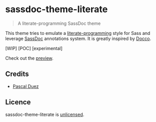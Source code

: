 # sassdoc-theme-literate

> A literate-programming SassDoc theme

This theme tries to emulate a [literate-programming] style for Sass and leverage
[SassDoc] annotations system.
It is greatly inspired by [Docco].


[WIP] [POC] [experimental]

Check out the [preview](http://pascalduez.github.io/sassdoc-theme-literate/).


## Credits

* [Pascal Duez](https://twitter.com/pascalduez)


## Licence

sassdoc-theme-literate is [unlicensed](http://unlicense.org/).


[literate-programming]: https://en.wikipedia.org/wiki/Literate_programming
[Docco]: https://jashkenas.github.io/docco/
[SassDoc]: http://sassdoc.com/
